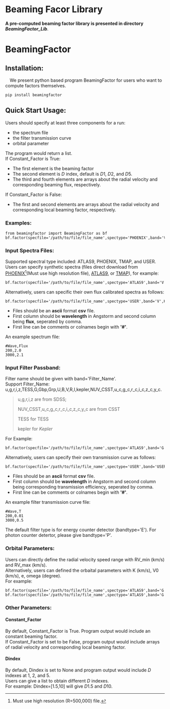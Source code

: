 # Beaming Facor Library
**A pre-computed beaming factor library is presented in directory *BeamingFactor_Lib***.  

# BeamingFactor  
## Installation:
&ensp;&ensp;We present python based program BeamingFactor for users who want to compute factors themselves.  

    pip install beamingfactor  
## Quick Start Usage:  
Users should specify at least three components for a run:  
- the spectrum file  
- the filter transmission curve  
- orbital parameter  

The program would return a list.  
If Constant_Factor is True:
- The first element is the beaming factor
- The second element is *D* index, default is *D*1, *D*2, and *D*5.
- The third and fourth elements are arrays about the radial velocity and corresponding beaming flux, respectively.  

If Constant_Factor is False:
- The first and second elements are arrays about the radial velocity and corresponding local beaming factor, respectively.
### Examples:

    from beamingfactor import BeamingFactor as bf
    bf.factor(specfile='/path/to/file/file_name',spectype='PHOENIX',band='V',K=100)  
### Input Spectra Files:  
Supported spectral type included: ATLAS9, PHOENIX, TMAP, and USER.  
Users can specify synthetic spectra (files direct download from [PHOENIX](https://phoenix.astro.physik.uni-goettingen.de/?page_id=15)[^1](Must use high resolution file), [ATLAS9](https://wwwuser.oats.inaf.it/fiorella.castelli/grids.html), or [TMAP](http://astro.uni-tuebingen.de/~rauch/TMAF/flux_H+He.html)), for example:  

    bf.factor(specfile='/path/to/file/file_name',spectype='ATLAS9',band='V',K=100)
Alternatively, users can specific their own flux calibrated spectra as follows:  

    bf.factor(specfile='/path/to/file/file_name',spectype='USER',band='V',K=100)  
- Files should be an **ascii** format **csv** file.  
- First column should be **wavelength** in Angstorm and second column being **flux**, seperated by comma.
- First line can be comments or colnames begin with **'#'**.
  
An example spectrum file:  

    #Wave,Flux  
    200,2.0  
    3000,2.1  
### Input Filter Passband:    
Filter name should be given with band='Filter_Name'.  
Support Filter_Name: u,g,r,i,z,TESS,G,Gbp,Grp,U,B,V,R,I,kepler,NUV_CSST,u_c,g_c,r_c,i_c,z_c,y_c.  
>    u,g,r,i,z are from SDSS;
> 
>    NUV_CSST,u_c,g_c,r_c,i_c,z_c,y_c are from CSST
>
> TESS for TESS
>
> kepler for *Kepler*
> 
For Example:  

    bf.factor(specfile='/path/to/file/file_name',spectype='ATLAS9',band='G',K=100)  
Alternatively, users can specify their own transmission curve as follows:

    bf.factor(specfile='/path/to/file/file_name',spectype='USER',band='USER',bandfile='/path/to/your/file',bandtype='E',K=100)  
- Files should be an **ascii** format **csv** file.  
- First column should be **wavelength** in Angstorm and second column being corresponding transmission efficiency, seperated by comma.
- First line can be comments or colnames begin with **'#'**.
  
An example filter transmission curve file:  

    #Wave,T  
    200,0.01  
    3000,0.5  
The default filter type is for energy counter detector (bandtype='E'). For photon counter detertor, please give bandtype='P'.
### Orbital Parameters:
Users can directly define the radial velocity speed range with RV_min (km/s) and RV_max (km/s).  
Alternatively, users can defined the orbaital parameters with K (km/s), V0 (km/s), e, omega (degree).  
For example:  

    bf.factor(specfile='/path/to/file/file_name',spectype='ATLAS9',band='G',K=100,V0=40,e=0.1,omega=20)
    bf.factor(specfile='/path/to/file/file_name',spectype='ATLAS9',band='G',RV_min=-100,RV_max=+120)
### Other Parameters:
#### Constant_Factor
By default, Constant_Factor is True. Program output would include an constant beaming factor.  
If Constant_Factor is set to be False, program output would include arrays of radial velocity and corresponding local beaming factor.  
#### Dindex
By default, Dindex is set to None and program output would include *D* indexes at 1, 2, and 5.  
Users can give a list to obtain different *D* indexes.  
For example: Dindex=[1.5,10] will give *D*1.5 and *D*10.  
[^1]: Must use high resolution (R=500,000) file.
